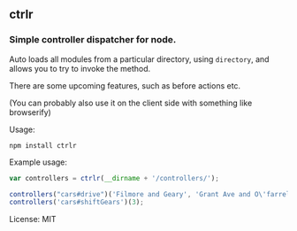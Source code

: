 ## ctrlr

### Simple controller dispatcher for node.

Auto loads all modules from a particular directory, using `directory`, and allows you to try to invoke the method.

There are some upcoming features, such as before actions etc.

(You can probably also use it on the client side with something like browserify)

Usage:
```
npm install ctrlr
```

Example usage:
```javascript
var controllers = ctrlr(__dirname + '/controllers/');

controllers("cars#drive")('Filmore and Geary', 'Grant Ave and O\'farrel');
controllers('cars#shiftGears')(3);
```

License: MIT

